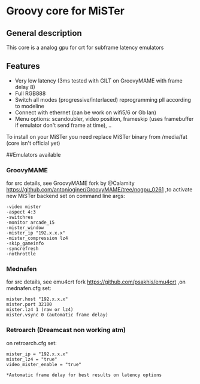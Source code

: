 # Groovy core for MiSTer

## General description
This core is a analog gpu for crt for subframe latency emulators

## Features
- Very low latency (3ms tested with GILT on GroovyMAME with frame delay 8)
- Full RGB888
- Switch all modes (progressive/interlaced) reprogramming pll according to modeline
- Connect with ethernet (can be work on wifi5/6 or Gb lan)
- Menu options: scandoubler, video position, frameskip (uses framebuffer if emulator don't send frame at time), ..

To install on your MiSTer you need replace MiSTer binary from /media/fat (core isn't official yet)
  
##Emulators available

### GroovyMAME
 for src details, see GroovyMAME fork by @Calamity https://github.com/antonioginer/GroovyMAME/tree/nogpu_0261
 ,to activate new MiSTer backend set on command line args:
  
    -video mister 
    -aspect 4:3 
    -switchres 
    -monitor arcade_15 
    -mister_window 
    -mister_ip "192.x.x.x" 
    -mister_compression lz4 
    -skip_gameinfo 
    -syncrefresh 
    -nothrottle
   
### Mednafen 
  for src details, see emu4crt fork https://github.com/psakhis/emu4crt
  ,on mednafen.cfg set:
  
    mister.host "192.x.x.x"
    mister.port 32100
    mister.lz4 1 (raw or lz4)
    mister.vsync 0 (automatic frame delay)
  
  
### Retroarch (Dreamcast non working atm)
  
  on retroarch.cfg set:
  
    mister_ip = "192.x.x.x"
    mister_lz4 = "true"
    video_mister_enable = "true"

    *Automatic frame delay for best results on latency options





